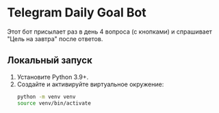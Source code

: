 # Telegram Daily Goal Bot

Этот бот присылает раз в день 4 вопроса (с кнопками) и спрашивает "Цель на завтра" после ответов.

## Локальный запуск

1. Установите Python 3.9+.
2. Создайте и активируйте виртуальное окружение:
   ```bash
   python -m venv venv
   source venv/bin/activate
